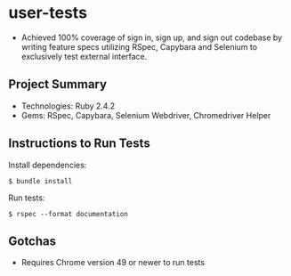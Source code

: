 # user-tests 
* Achieved 100% coverage of sign in, sign up, and sign out codebase by writing feature specs utilizing RSpec, Capybara and Selenium to exclusively test external interface.

## Project Summary
* Technologies: Ruby 2.4.2
* Gems: RSpec, Capybara, Selenium Webdriver, Chromedriver Helper

## Instructions to Run Tests
Install dependencies: 

```
$ bundle install
``` 

Run tests: 

```
$ rspec --format documentation
```

## Gotchas
* Requires Chrome version 49 or newer to run tests